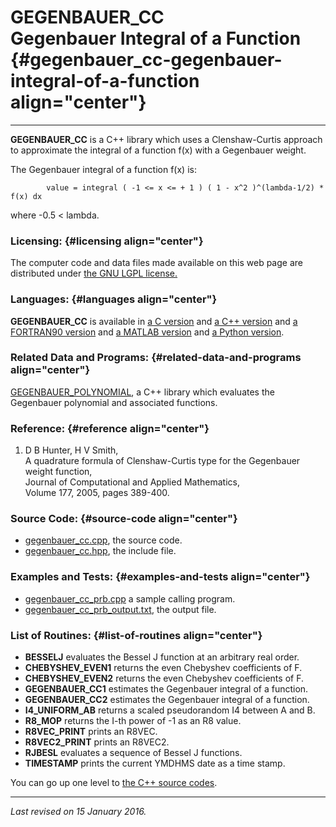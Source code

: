 GEGENBAUER\_CC\
Gegenbauer Integral of a Function {#gegenbauer_cc-gegenbauer-integral-of-a-function align="center"}
=================================

------------------------------------------------------------------------

**GEGENBAUER\_CC** is a C++ library which uses a Clenshaw-Curtis
approach to approximate the integral of a function f(x) with a
Gegenbauer weight.

The Gegenbauer integral of a function f(x) is:

            value = integral ( -1 <= x <= + 1 ) ( 1 - x^2 )^(lambda-1/2) * f(x) dx
          

where -0.5 &lt; lambda.

### Licensing: {#licensing align="center"}

The computer code and data files made available on this web page are
distributed under [the GNU LGPL license.](../../txt/gnu_lgpl.txt)

### Languages: {#languages align="center"}

**GEGENBAUER\_CC** is available in [a C
version](../../c_src/gegenbauer_cc/gegenbauer_cc.md) and [a C++
version](../../master/gegenbauer_cc/gegenbauer_cc.md) and [a
FORTRAN90 version](../../f_src/gegenbauer_cc/gegenbauer_cc.md) and [a
MATLAB version](../../m_src/gegenbauer_cc/gegenbauer_cc.md) and [a
Python version](../../py_src/gegenbauer_cc/gegenbauer_cc.md).

### Related Data and Programs: {#related-data-and-programs align="center"}

[GEGENBAUER\_POLYNOMIAL](../../master/gegenbauer_polynomial/gegenbauer_polynomial.md),
a C++ library which evaluates the Gegenbauer polynomial and associated
functions.

### Reference: {#reference align="center"}

1.  D B Hunter, H V Smith,\
    A quadrature formula of Clenshaw-Curtis type for the Gegenbauer
    weight function,\
    Journal of Computational and Applied Mathematics,\
    Volume 177, 2005, pages 389-400.

### Source Code: {#source-code align="center"}

-   [gegenbauer\_cc.cpp](gegenbauer_cc.cpp), the source code.
-   [gegenbauer\_cc.hpp](gegenbauer_cc.hpp), the include file.

### Examples and Tests: {#examples-and-tests align="center"}

-   [gegenbauer\_cc\_prb.cpp](gegenbauer_cc_prb.cpp) a sample calling
    program.
-   [gegenbauer\_cc\_prb\_output.txt](gegenbauer_cc_prb_output.txt), the
    output file.

### List of Routines: {#list-of-routines align="center"}

-   **BESSELJ** evaluates the Bessel J function at an arbitrary real
    order.
-   **CHEBYSHEV\_EVEN1** returns the even Chebyshev coefficients of F.
-   **CHEBYSHEV\_EVEN2** returns the even Chebyshev coefficients of F.
-   **GEGENBAUER\_CC1** estimates the Gegenbauer integral of a function.
-   **GEGENBAUER\_CC2** estimates the Gegenbauer integral of a function.
-   **I4\_UNIFORM\_AB** returns a scaled pseudorandom I4 between A
    and B.
-   **R8\_MOP** returns the I-th power of -1 as an R8 value.
-   **R8VEC\_PRINT** prints an R8VEC.
-   **R8VEC2\_PRINT** prints an R8VEC2.
-   **RJBESL** evaluates a sequence of Bessel J functions.
-   **TIMESTAMP** prints the current YMDHMS date as a time stamp.

You can go up one level to [the C++ source codes](../cpp_src.md).

------------------------------------------------------------------------

*Last revised on 15 January 2016.*

